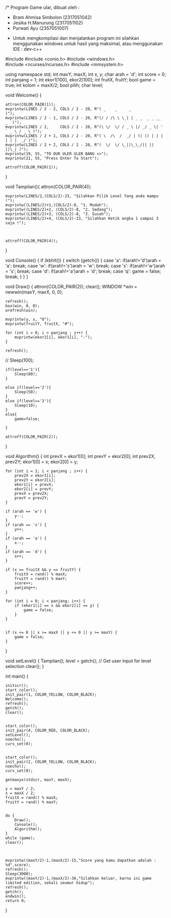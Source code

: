 /* Program Game ular, dibuat oleh :
   - Bram Ahmisa Simbolon (2317051042)
   - Jesika H.Manurung (2317051102)
   - Purwati Ayu (2357051007)
   

 
 * Untuk mengkompilasi dan menjalankan program ini
   silahkan menggunakan windows untuk hasil yang maksimal,
   atau menggunakan IDE : dev-c++

#include <iostream>
#include <conio.h>
#include <windows.h>  
#include <ncurses/ncurses.h>
#include <mmsystem.h>

using namespace std;
int maxY, maxX;
int x, y;
char arah = 'd';
int score = 0;
int panjang = 1;
int ekor1[100], ekor2[100];
int fruitX, fruitY;
bool game = true;
int kolom = maxX/2; 
bool pilih;
char level;






void Welcome() {
	
	
    attron(COLOR_PAIR(1));
    mvprintw(LINES / 2 - 2, COLS / 2 - 20, R"( _    _     _                           )");
    mvprintw(LINES / 2 - 1, COLS / 2 - 20, R"(/ / /\ \ \_| | _ _  _ _ __   _  )");
    mvprintw(LINES / 2, 	COLS / 2 - 20, R"(\ \/  \/ / _ \ |/ _/ _ \| ' ` _ \ / _ \ )");
    mvprintw(LINES / 2 + 1, COLS / 2 - 20, R"( \  /\  /  _/ | (| () | | | | | |  _/ )");
    mvprintw(LINES / 2 + 2, COLS / 2 - 20, R"(  \/  \/ \_||\_\_/|| || ||\_| )");
	mvprintw(19, 55, "TO OUR ULER ULER BANG <>");
    mvprintw(21, 55, "Press Enter To Start");
    
    attroff(COLOR_PAIR(1));
}


void Tampilan(){
	attron(COLOR_PAIR(4));
	
	
	mvprintw(LINES/2,(COLS/2)-23, "Silahkan Pilih Level Yang anda mampu !");
	mvprintw((LINES/2)+1,(COLS/2)-8, "1. Mudah");
	mvprintw((LINES/2)+2, (COLS/2)-8, "2. Sedang");
	mvprintw((LINES/2)+3, (COLS/2)-8, "3. Susah");
	mvprintw((LINES/2)+4, (COLS/2)-23, "Silahkan Ketik angka 1 sampai 3 saja !");
	
	
	
	attroff(COLOR_PAIR(4));
	
}



void Console() {
    if (kbhit()) {
        switch (getch()) {
            case 'a': if(arah!='d')arah = 'a'; break;
            case 'w': if(arah!='s')arah = 'w'; break;
            case 's': if(arah!='w')arah = 's'; break;
            case 'd': if(arah!='a')arah = 'd'; break;
            case 'q': game = false; break;
        }
    }
}

void Draw() {
	attron(COLOR_PAIR(2));
    clear();
    WINDOW *win = newwin(maxY, maxX, 0, 0);
    
    refresh();
    box(win, 0, 0);
    wrefresh(win);

    mvprintw(y, x, "O");
    mvprintw(fruitY, fruitX, "#");

    for (int i = 0; i < panjang ; i++) {
        mvprintw(ekor2[i], ekor1[i], "-");
    }

    refresh();
//    Sleep(100);
	
	if(level=='1'){
		Sleep(80);
	}
    
    else if(level=='2'){
		Sleep(50);
	}
	else if(level=='3'){
		Sleep(10);
	}
	else{
		game=false;
		
	}
    
    attroff(COLOR_PAIR(2));
}




void Algorithm() {
    int prevX = ekor1[0];
    int prevY = ekor2[0];
    int prev2X, prev2Y;
    ekor1[0] = x;
    ekor2[0] = y;

    for (int i = 1; i < panjang ; i++) {
        prev2X = ekor1[i];
        prev2Y = ekor2[i];
        ekor1[i] = prevX;
        ekor2[i] = prevY;
        prevX = prev2X;
        prevY = prev2Y;
    }

    if (arah == 'w') {
        y--;
    }
    if (arah == 's') {
        y++;
    }
    if (arah == 'a') {
        x--;
    }
    if (arah == 'd') {
        x++;
    }

    if (x == fruitX && y == fruitY) {
        fruitX = rand() % maxX;
        fruitY = rand() % maxY;
        score++;
        panjang++;
    }

    for (int i = 0; i < panjang; i++) {
        if (ekor1[i] == x && ekor2[i] == y) {
            game = false;
        }
    }

    
    if (x <= 0 || x >= maxX || y <= 0 || y >= maxY) {
        game = false;
    }
}

void setLevel() {
    Tampilan();
    level = getch(); // Get user input for level selection
    clear();
}

int main() {
   	
    
    initscr();
    start_color();
    init_pair(1, COLOR_YELLOW, COLOR_BLACK);
    Welcome();
    refresh();
    getch();
    clear();
    
    
    start_color();
    init_pair(4, COLOR_RED, COLOR_BLACK);
    setLevel();
    noecho();
    curs_set(0);
    
    
	start_color();
    init_pair(2, COLOR_YELLOW, COLOR_BLACK);
    noecho();  
    curs_set(0);  

    getmaxyx(stdscr, maxY, maxX);

    y = maxY / 2;
    x = maxX / 2;
    fruitX = rand() % maxX;
    fruitY = rand() % maxY;
	
	
	do {
        Draw();
		Console();
        Algorithm();
    } 
	while (game);
    clear();
	
	
    
    mvprintw((maxY/2)-1,(maxX/2)-15,"Score yang kamu dapatkan adalah : %d",score);
    refresh();
    Sleep(3000);
    mvprintw((maxY/2)-1,(maxX/2)-36,"Silahkan keluar, karna ini game limited edition, sekali seumur hidup");
    refresh();
    getch();
    endwin();
    return 0;
}
